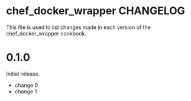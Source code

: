 # chef_docker_wrapper CHANGELOG

This file is used to list changes made in each version of the chef_docker_wrapper cookbook.

# 0.1.0

Initial release.

- change 0
- change 1

